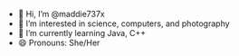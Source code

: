 - 👋 Hi, I’m @maddie737x
- 👀 I’m interested in science, computers, and photography
- 🌱 I’m currently learning Java, C++
- 😄 Pronouns: She/Her
